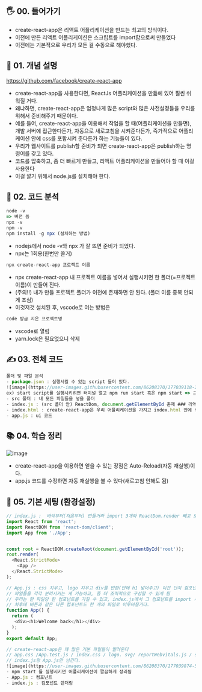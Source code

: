 ## 🖐 00. 들어가기

- create-react-app은 리액트 어플리케이션을 만드는 최고의 방식이다.
- 이전에 만든 리액트 어플리케이션은 스크립트를 import함으로써 만들었다
- 이전에는 기본적으로 우리가 모든 걸 수동으로 해야했다.

## 📌 01. 개념 설명

https://github.com/facebook/create-react-app
- create-react-app을 사용한다면, ReactJs 어플리케이션을 만듦에 있어 훨씬 쉬워질 거다.
- 왜냐하면, create-react-app은 엄청나게 많은 script와 많은 사전설정들을 우리를 위해서 준비해주기 때문이다.
- 예를 들어, create-react-app을 이용해서 작업을 할 때(어플리케이션을 만들면), 개발 서버에 접근한다든가, 자동으로 새로고침을 시켜준다든가, 즉가적으로 어플리케이션 안에 css를 포함시켜 준다든가 하는 기능들이 있다.
- 우리가 웹사이트를 publish할 준비가 되면 create-react-app은 publish하는 명령어를 갖고 있다.
- 코드를 압축하고, 좀 더 빠르게 만들고, 리액트 어플리케이션을 만들어야 할 때 이걸 사용한다
- 이걸 깔기 위해서 node.js를 설치해야 한다.

## 🍳 02. 코드 분석

```js
node -v
=> 버전 뜸
npx -v
npm -v
npm install -g npx (설치하는 방법)
```
- nodejs에서 node -v와 npx 가 잘 뜨면 준비가 되었다.
- npx는 1회용(한번만 쓸거)
```js
npx create-react-app 프로젝트 이름
```
- npx create-react-app 내 프로젝트 이름을 넣어서 실행시키면 한 폴더(=프로젝트 이름)이 만들어 진다.
- (주의!!) 내가 만들  프로젝트 폴더가 이전에 존재하면 안 된다. (폴더 이름 중복 안되게 조심)
- 이것저것 설치된 후, vscode로 여는 방법은 
```js
code 방금 지은 프로젝트명
```
- vscode로 열림
- yarn.lock은 필요없으니 삭제
## ✍ 03. 전체 코드
```js
폴더 및 파일 분석
- package.json : 실행시킬 수 있는 script 들이 있다.
![image](https://user-images.githubusercontent.com/86208370/177039118-22d22b2a-fd19-4f9d-aafd-e4159a871b05.png)
ex) start script를 실행시키려면 터미널 열고 npm run start 혹은 npm start => 그럼 development server(개발용 서버)를 만들게 될거다
- src 폴더 : 내 모든 파일들을 넣을 폴더
- index.js : (src 폴더 안) ReactDom, document.getElementById 존재 ### 리액트 어플리케이션을 렌더링해줌
- index.html : create-react-app은 우리 어플리케이션을 가지고 index.html 안에 넣어주도록 설정되어 있다. <div id="root"><div> 존재
- app.js : ui 코드
```
## 📚 04. 학습 정리
![image](https://user-images.githubusercontent.com/86208370/177039388-9820b981-a4ec-4f71-bb94-7d973e3678bd.png)
- create-react-app을 이용하면 얻을 수 있는 장점은 Auto-Reload(자동 재실행)이다.
- app.js 코드를 수정하면 자동 재실행을 볼 수 있다(새로고침 안해도 됨)

## 🤔 05. 기본 세팅 (환경설정)
```js
// index.js :  바닥부터(처음부터) 만들거라 import 3개와 ReactDom.render 빼고 모두 삭제
import React from 'react';
import ReactDOM from 'react-dom/client';
import App from './App';


const root = ReactDOM.createRoot(document.getElementById('root'));
root.render(
  <React.StrictMode>
    <App />
  </React.StrictMode>
);

```

```js
// App.js : css 지우고, logo 지우고 div를 반환(안에 h1 넣어주고) 이건 단지 컴포넌트다 (우리가 node.js로 작업하고 있기 때문에)
// 파일들을 각각 분리시키는 게 가능하고, 좀 더 조직적으로 구성할 수 있게 됨
// 우리는 한 파일당 한 컴포넌트를 가질 수 있고, index.js에서 그 컴포넌트를 import 시켰다
// 차후에 버튼과 같은 다른 컴포넌트도 한 개의 파일로 이루어질거다.
function App() {
  return (
   <div><h1>Welcome back</h1></div>
  );
}
export default App;
```
```js
// create-react-app은 꽤 많은 기본 파일들이 딸려온다
// app.css /App.test.js / index.css / logo. svg/ reportWebvitals.js / setipTest.js /reportWebVitals.js 삭제 해준다
// index.js랑 App.js만 남긴다.
![image](https://user-images.githubusercontent.com/86208370/177039874-5214792f-5175-4efb-96cc-e56351e829d1.png)
- npm start 를 실행시키면 어플리케이션이 깔끔하게 정리됨
- App.js : 컴포넌트 
- index.js : 컴포넌트 렌더링
```

